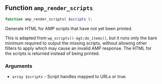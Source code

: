## Function `amp_render_scripts`

```php
function amp_render_scripts( $scripts );
```

Generate HTML for AMP scripts that have not yet been printed.

This is adapted from `wp_scripts()-&gt;do_items()`, but it runs only the bare minimum required to output the missing scripts, without allowing other filters to apply which may cause an invalid AMP response. The HTML for the scripts is returned instead of being printed.

### Arguments

* `array $scripts` - Script handles mapped to URLs or true.

